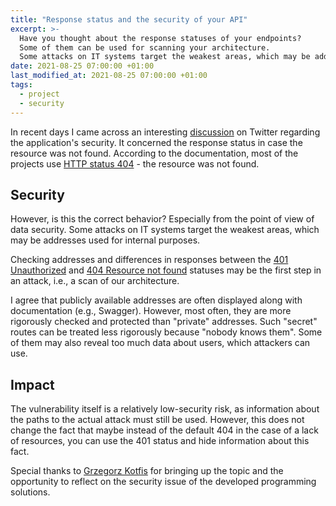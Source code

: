 ```yaml
---
title: "Response status and the security of your API"
excerpt: >-
  Have you thought about the response statuses of your endpoints?
  Some of them can be used for scanning your architecture.
  Some attacks on IT systems target the weakest areas, which may be addresses used for internal purposes.
date: 2021-08-25 07:00:00 +01:00
last_modified_at: 2021-08-25 07:00:00 +01:00
tags:
  - project
  - security
---
```


  In recent days I came across an interesting [discussion](https://twitter.com/gkotfis/status/1425442945679888389) on Twitter regarding the application's security.
  It concerned the response status in case the resource was not found.
  According to the documentation, most of the projects use [HTTP status 404](https://developer.mozilla.org/en-US/docs/Web/HTTP/Status/404) - the resource was not found.

## Security

  However, is this the correct behavior?
  Especially from the point of view of data security.
  Some attacks on IT systems target the weakest areas, which may be addresses used for internal purposes.

  Checking addresses and differences in responses between the [401 Unauthorized](https://developer.mozilla.org/en-US/docs/Web/HTTP/Status/401) and [404 Resource not found](https://developer.mozilla.org/en-US/docs/Web/HTTP/Status/404) statuses may be the first step in an attack, i.e., a scan of our architecture.

  I agree that publicly available addresses are often displayed along with documentation (e.g., Swagger).
  However, most often, they are more rigorously checked and protected than "private" addresses.
  Such "secret" routes can be treated less rigorously because "nobody knows them".
  Some of them may also reveal too much data about users, which attackers can use.

## Impact

  The vulnerability itself is a relatively low-security risk, as information about the paths to the actual attack must still be used.
  However, this does not change the fact that maybe instead of the default 404 in the case of a lack of resources, you can use the 401 status and hide information about this fact.

  Special thanks to [Grzegorz Kotfis](https://twitter.com/gkotfis) for bringing up the topic and the opportunity to reflect on the security issue of the developed programming solutions.
